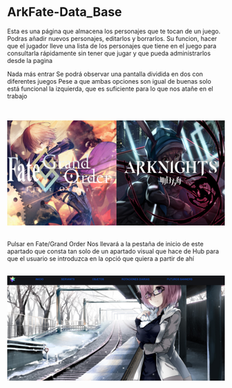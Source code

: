 # ArkFate-Data_Base
Esta es una página que almacena los personajes que te tocan de un juego.
Podras añadir nuevos personajes, editarlos y borrarlos. Su funcion, hacer
que el jugador lleve una lista de los personajes que tiene en el juego 
para consultarla rápidamente sin tener que jugar y que pueda administrarlos
desde la pagina


Nada más entrar Se podrá observar una pantalla dividida en dos con diferentes juegos
Pese a que ambas opciones son igual de buenas solo está funcional la izquierda, que es
suficiente para lo que nos atañe en el trabajo<br>

<br>
<br><img src="https://raw.githubusercontent.com/SantosLopezLozano/ArkFate-Data_Base/master/imagenes/inicio.png?sanitize=true&raw=true" /><br>



<br>Pulsar en Fate/Grand Order Nos llevará a la pestaña de inicio de este apartado que consta
tan solo de un apartado visual que hace de Hub para que el usuario se introduzca en la
opció que quiera a partir de ahí<br>


<br><img src="https://raw.githubusercontent.com/SantosLopezLozano/ArkFate-Data_Base/master/imagenes/inicio2.png?sanitize=true&raw=true" /><br>


